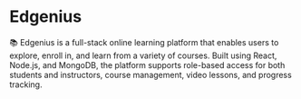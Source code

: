 # Edgenius
📚 Edgenius is a full-stack online learning platform that enables users to explore, enroll in, and learn from a variety of courses. Built using React, Node.js, and MongoDB, the platform supports role-based access for both students and instructors, course management, video lessons, and progress tracking.
